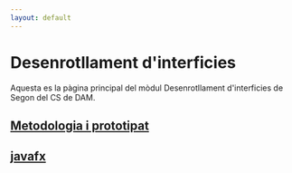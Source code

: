 ```yaml
---
layout: default
---
```


# Desenrotllament d'interficies

Aquesta es la pàgina principal del mòdul Desenrotllament d'interficies de Segon del CS de DAM.

## [Metodologia i prototipat](./apunts/metodologiaiprototipat/metiprot.html)
## [javafx](./apunts/javafx/javafx.html)


